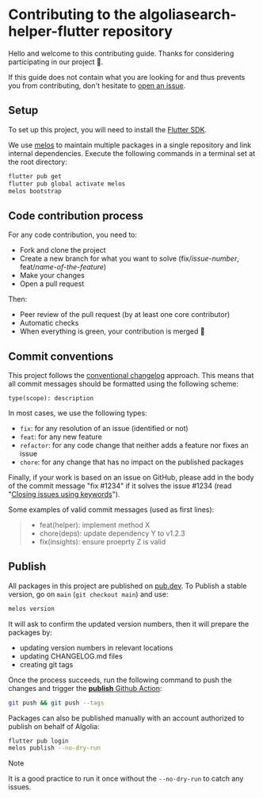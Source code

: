 # Contributing to the algoliasearch-helper-flutter repository

Hello and welcome to this contributing guide. Thanks for considering participating in our project 🙇.

If this guide does not contain what you are looking for and thus prevents you from contributing, don't hesitate to [open an issue](https://github.com/algolia/algoliasearch-helper-flutter/issues/new/choose).

## Setup

To set up this project, you will need to install the [Flutter SDK](https://docs.flutter.dev/get-started/install).

We use [melos](https://github.com/invertase/melos) to maintain multiple packages in a single repository and link internal dependencies. Execute the following commands in a terminal set at the root directory:

```sh
flutter pub get
flutter pub global activate melos
melos bootstrap
```

## Code contribution process

For any code contribution, you need to:

- Fork and clone the project
- Create a new branch for what you want to solve (fix/_issue-number_, feat/_name-of-the-feature_)
- Make your changes
- Open a pull request

Then:

- Peer review of the pull request (by at least one core contributor)
- Automatic checks
- When everything is green, your contribution is merged 🚀

## Commit conventions

This project follows the [conventional changelog](https://conventionalcommits.org/) approach. This means that all commit messages should be formatted using the following scheme:

```
type(scope): description
```

In most cases, we use the following types:

- `fix`: for any resolution of an issue (identified or not)
- `feat`: for any new feature
- `refactor`: for any code change that neither adds a feature nor fixes an issue
- `chore`: for any change that has no impact on the published packages

Finally, if your work is based on an issue on GitHub, please add in the body of the commit message "fix #1234" if it solves the issue #1234 (read "[Closing issues using keywords](https://help.github.com/en/articles/closing-issues-using-keywords)").

Some examples of valid commit messages (used as first lines):

> - feat(helper): implement method X
> - chore(deps): update dependency Y to v1.2.3
> - fix(insights): ensure proeprty Z is valid

## Publish

All packages in this project are published on [pub.dev](https://pub.dev/publishers/algolia.com/packages). To Publish a stable version, go on `main` (`git checkout main`) and use:

```sh
melos version
```

It will ask to confirm the updated version numbers, then it will prepare the packages by:

- updating version numbers in relevant locations
- updating CHANGELOG.md files
- creating git tags

Once the process succeeds, run the following command to push the changes and trigger the [**publish** Github Action](.github/workflows/publish.yml):

```sh
git push && git push --tags
```

Packages can also be published manually with an account authorized to publish on behalf of Algolia:

```sh
flutter pub login
melos publish --no-dry-run
```

> [!NOTE]
> It is a good practice to run it once without the `--no-dry-run` to catch any issues.

